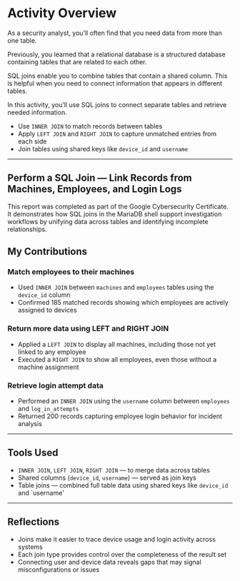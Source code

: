# Activity Overview
As a security analyst, you’ll often find that you need data from more than one table.

Previously, you learned that a relational database is a structured database containing tables that are related to each other.

SQL joins enable you to combine tables that contain a shared column. This is helpful when you need to connect information that appears in different tables.

In this activity, you’ll use SQL joins to connect separate tables and retrieve needed information.
- Use `INNER JOIN` to match records between tables  
- Apply `LEFT JOIN` and `RIGHT JOIN` to capture unmatched entries from each side  
- Join tables using shared keys like `device_id` and `username`  

---

## Perform a SQL Join — Link Records from Machines, Employees, and Login Logs

This report was completed as part of the Google Cybersecurity Certificate. It demonstrates how SQL joins in the MariaDB shell support investigation workflows by unifying data across tables and identifying incomplete relationships.

## My Contributions

### Match employees to their machines
- Used `INNER JOIN` between `machines` and `employees` tables using the `device_id` column  
- Confirmed 185 matched records showing which employees are actively assigned to devices  

### Return more data using LEFT and RIGHT JOIN
- Applied a `LEFT JOIN` to display all machines, including those not yet linked to any employee  
- Executed a `RIGHT JOIN` to show all employees, even those without a machine assignment  

### Retrieve login attempt data
- Performed an `INNER JOIN` using the `username` column between `employees` and `log_in_attempts`  
- Returned 200 records capturing employee login behavior for incident analysis  

---

## Tools Used

- `INNER JOIN`, `LEFT JOIN`, `RIGHT JOIN` — to merge data across tables  
- Shared columns (`device_id`, `username`) — served as join keys  
- Table joins — combined full table data using shared keys like `device_id` and `username'

---

## Reflections

- Joins make it easier to trace device usage and login activity across systems  
- Each join type provides control over the completeness of the result set  
- Connecting user and device data reveals gaps that may signal misconfigurations or issues

